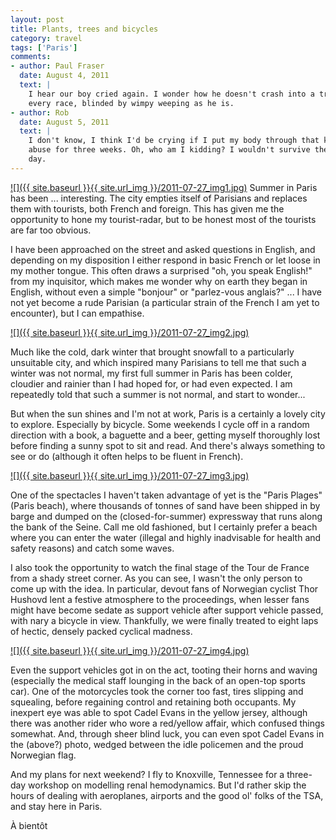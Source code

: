 ```yaml
---
layout: post
title: Plants, trees and bicycles
category: travel
tags: ['Paris']
comments:
- author: Paul Fraser
  date: August 4, 2011
  text: |
    I hear our boy cried again. I wonder how he doesn't crash into a tree
    every race, blinded by wimpy weeping as he is.
- author: Rob
  date: August 5, 2011
  text: |
    I don't know, I think I'd be crying if I put my body through that kind of
    abuse for three weeks. Oh, who am I kidding? I wouldn't survive the first
    day.
---
```


[![]({{ site.baseurl }}{{ site.url_img }}/2011-07-27_img1.jpg)](
http://2.bp.blogspot.com/-WGeN6l9zh7w/TjBVw1gvA6I/AAAAAAAACs4/cRT7eZk8WNA/s1600/IMG_5090.jpg)
Summer in Paris has been ... interesting.
The city empties itself of Parisians and replaces them with tourists, both
French and foreign.
This has given me the opportunity to hone my tourist-radar, but to be honest
most of the tourists are far too obvious.

I have been approached on the street and asked questions in English, and
depending on my disposition I either respond in basic French or let loose in
my mother tongue.
This often draws a surprised "oh, you speak English!"
from my inquisitor, which makes me wonder why on earth they began in English,
without even a simple "bonjour" or "parlez-vous anglais?" ... I have not yet
become a rude Parisian (a particular strain of the French I am yet to
encounter), but I can empathise.

[![]({{ site.baseurl }}{{ site.url_img }}/2011-07-27_img2.jpg)](
http://2.bp.blogspot.com/-ZnOxms7JScU/TjBVxDX7DFI/AAAAAAAACs8/ueZKBopoKW8/s1600/IMG_5094.jpg)

Much like the cold, dark winter that brought snowfall to a particularly
unsuitable city, and which inspired many Parisians to tell me that such a
winter was not normal, my first full summer in Paris has been colder, cloudier
and rainier than I had hoped for, or had even expected.
I am repeatedly told that such a summer is not normal, and start to wonder...

But when the sun shines and I'm not at work, Paris is a certainly a lovely
city to explore.
Especially by bicycle.
Some weekends I cycle off in a random direction with a book, a baguette and a
beer, getting myself thoroughly lost before finding a sunny spot to sit and
read.
And there's always something to see or do (although it often helps to be
fluent in French).

[![]({{ site.baseurl }}{{ site.url_img }}/2011-07-27_img3.jpg)](
http://3.bp.blogspot.com/-Ax0Fhl8kVZM/TjBVyC6AOTI/AAAAAAAACtA/p9sgy8q6C4Y/s1600/IMG_5095.jpg)

One of the spectacles I haven't taken advantage of yet is the "Paris Plages"
(Paris beach), where thousands of tonnes of sand have been shipped in by barge
and dumped on the (closed-for-summer) expressway that runs along the bank of
the Seine.
Call me old fashioned, but I certainly prefer a beach where you can enter the
water (illegal and highly inadvisable for health and safety reasons) and catch
some waves.

I also took the opportunity to watch the final stage of the Tour de France
from a shady street corner.
As you can see, I wasn't the only person to come up with the idea.
In particular, devout fans of Norwegian cyclist Thor Hushovd lent a festive
atmosphere to the proceedings, when lesser fans might have become sedate as
support vehicle after support vehicle passed, with nary a bicycle in view.
Thankfully, we were finally treated to eight laps of hectic, densely packed
cyclical madness.

[![]({{ site.baseurl }}{{ site.url_img }}/2011-07-27_img4.jpg)](
http://3.bp.blogspot.com/-G0NJaPYWR1M/TjBVy_EhRPI/AAAAAAAACtE/f5Lv8hlMBmA/s1600/IMG_5223.jpg)

Even the support vehicles got in on the act, tooting their horns and waving
(especially the medical staff lounging in the back of an open-top sports car).
One of the motorcycles took the corner too fast, tires slipping and squealing,
before regaining control and retaining both occupants.
My inexpert eye was able to spot Cadel Evans in the yellow jersey, although
there was another rider who wore a red/yellow affair, which confused things
somewhat.
And, through sheer blind luck, you can even spot Cadel Evans in the (above?)
photo, wedged between the idle policemen and the proud Norwegian flag.

And my plans for next weekend?
I fly to Knoxville, Tennessee for a three-day workshop on modelling renal
hemodynamics.
But I'd rather skip the hours of dealing with aeroplanes, airports and the
good ol' folks of the TSA, and stay here in Paris.

À bientôt
